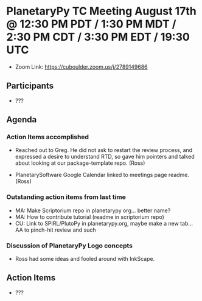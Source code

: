 # PlanetaryPy TC Meeting August 17th @ 12:30 PM PDT / 1:30 PM MDT / 2:30 PM CDT / 3:30 PM EDT / 19:30 UTC

* Zoom Link: https://cuboulder.zoom.us/j/2789149686

## Participants

* ??? 

## Agenda

### Action Items accomplished
* Reached out to Greg. He did not ask to restart the review process, and expressed a 
  desire to understand RTD, so gave him pointers and talked about looking at our
  package-template repo. (Ross)

* PlanetarySoftware Google Calendar linked to meetings page readme. (Ross)


### Outstanding action items from last time

* MA: Make Scriptorium repo in planetarypy org... better name? 
* MA: How to contribute tutorial (readme in scriptorium repo)
* CU: Link to SPIRL/PlutoPy in planetarypy.org, maybe make a new tab... AA to pinch-hit review and such


### Discussion of PlanetaryPy Logo concepts

* Ross had some ideas and fooled around with InkScape.



## Action Items

* ???

